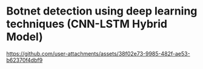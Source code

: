 # Botnet detection using deep learning techniques (CNN-LSTM Hybrid Model) 


https://github.com/user-attachments/assets/38f02e73-9985-482f-ae53-b62370f4dbf9

